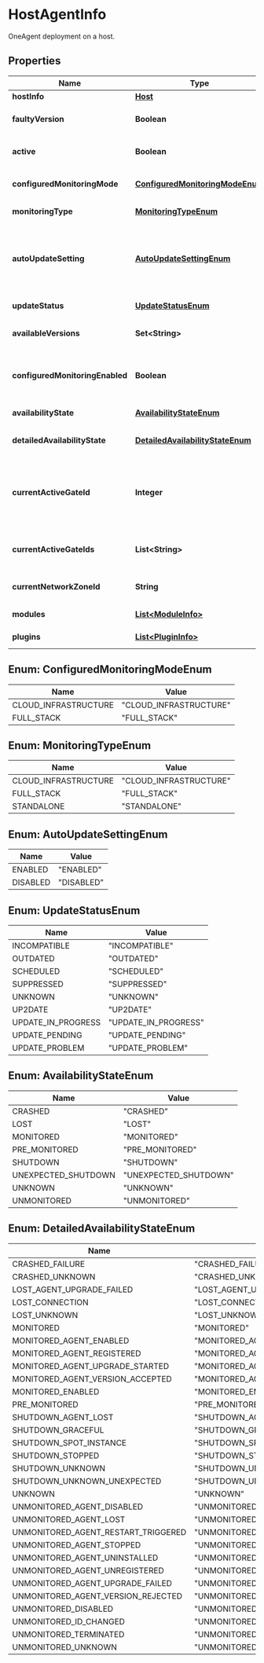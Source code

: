 

# HostAgentInfo

OneAgent deployment on a host.

## Properties

| Name | Type | Description | Notes |
|------------ | ------------- | ------------- | -------------|
|**hostInfo** | [**Host**](Host.md) |  |  [optional] |
|**faultyVersion** | **Boolean** | OneAgent version is faulty (&#x60;true&#x60;) or not (&#x60;false&#x60;). |  [optional] |
|**active** | **Boolean** | OneAgent is active (&#x60;true&#x60;) or inactive (&#x60;false&#x60;). |  [optional] |
|**configuredMonitoringMode** | [**ConfiguredMonitoringModeEnum**](#ConfiguredMonitoringModeEnum) | Configured monitoring mode of OneAgent. |  [optional] |
|**monitoringType** | [**MonitoringTypeEnum**](#MonitoringTypeEnum) | The monitoring mode of OneAgent. |  [optional] |
|**autoUpdateSetting** | [**AutoUpdateSettingEnum**](#AutoUpdateSettingEnum) | The effective auto-update setting of OneAgent. For host with inherited configuration it is calculated from its parent&#39;s configuration |  [optional] |
|**updateStatus** | [**UpdateStatusEnum**](#UpdateStatusEnum) | The current update status of OneAgent. |  [optional] |
|**availableVersions** | **Set&lt;String&gt;** | A list of versions OneAgent can be updated to. |  [optional] |
|**configuredMonitoringEnabled** | **Boolean** | Monitoring is enabled (&#x60;true&#x60;) or disabled (&#x60;false&#x60;) in the OneAgent configuration. |  [optional] |
|**availabilityState** | [**AvailabilityStateEnum**](#AvailabilityStateEnum) | The availability state of OneAgent. |  [optional] |
|**detailedAvailabilityState** | [**DetailedAvailabilityStateEnum**](#DetailedAvailabilityStateEnum) | The detailed availability state of OneAgent. |  [optional] |
|**currentActiveGateId** | **Integer** | This field is deprecated and provided for backward compatibility.   Use the **currentActiveGateIds** field instead. |  [optional] |
|**currentActiveGateIds** | **List&lt;String&gt;** | The list of ActiveGate IDs of ActiveGates to which OneAgent is currently connected. |  [optional] |
|**currentNetworkZoneId** | **String** | The ID of the network zone that OneAgent is using. |  [optional] |
|**modules** | [**List&lt;ModuleInfo&gt;**](ModuleInfo.md) | A list of code modules deployed on the host. |  [optional] |
|**plugins** | [**List&lt;PluginInfo&gt;**](PluginInfo.md) | A list of plugins deployed on the host. |  [optional] |



## Enum: ConfiguredMonitoringModeEnum

| Name | Value |
|---- | -----|
| CLOUD_INFRASTRUCTURE | &quot;CLOUD_INFRASTRUCTURE&quot; |
| FULL_STACK | &quot;FULL_STACK&quot; |



## Enum: MonitoringTypeEnum

| Name | Value |
|---- | -----|
| CLOUD_INFRASTRUCTURE | &quot;CLOUD_INFRASTRUCTURE&quot; |
| FULL_STACK | &quot;FULL_STACK&quot; |
| STANDALONE | &quot;STANDALONE&quot; |



## Enum: AutoUpdateSettingEnum

| Name | Value |
|---- | -----|
| ENABLED | &quot;ENABLED&quot; |
| DISABLED | &quot;DISABLED&quot; |



## Enum: UpdateStatusEnum

| Name | Value |
|---- | -----|
| INCOMPATIBLE | &quot;INCOMPATIBLE&quot; |
| OUTDATED | &quot;OUTDATED&quot; |
| SCHEDULED | &quot;SCHEDULED&quot; |
| SUPPRESSED | &quot;SUPPRESSED&quot; |
| UNKNOWN | &quot;UNKNOWN&quot; |
| UP2DATE | &quot;UP2DATE&quot; |
| UPDATE_IN_PROGRESS | &quot;UPDATE_IN_PROGRESS&quot; |
| UPDATE_PENDING | &quot;UPDATE_PENDING&quot; |
| UPDATE_PROBLEM | &quot;UPDATE_PROBLEM&quot; |



## Enum: AvailabilityStateEnum

| Name | Value |
|---- | -----|
| CRASHED | &quot;CRASHED&quot; |
| LOST | &quot;LOST&quot; |
| MONITORED | &quot;MONITORED&quot; |
| PRE_MONITORED | &quot;PRE_MONITORED&quot; |
| SHUTDOWN | &quot;SHUTDOWN&quot; |
| UNEXPECTED_SHUTDOWN | &quot;UNEXPECTED_SHUTDOWN&quot; |
| UNKNOWN | &quot;UNKNOWN&quot; |
| UNMONITORED | &quot;UNMONITORED&quot; |



## Enum: DetailedAvailabilityStateEnum

| Name | Value |
|---- | -----|
| CRASHED_FAILURE | &quot;CRASHED_FAILURE&quot; |
| CRASHED_UNKNOWN | &quot;CRASHED_UNKNOWN&quot; |
| LOST_AGENT_UPGRADE_FAILED | &quot;LOST_AGENT_UPGRADE_FAILED&quot; |
| LOST_CONNECTION | &quot;LOST_CONNECTION&quot; |
| LOST_UNKNOWN | &quot;LOST_UNKNOWN&quot; |
| MONITORED | &quot;MONITORED&quot; |
| MONITORED_AGENT_ENABLED | &quot;MONITORED_AGENT_ENABLED&quot; |
| MONITORED_AGENT_REGISTERED | &quot;MONITORED_AGENT_REGISTERED&quot; |
| MONITORED_AGENT_UPGRADE_STARTED | &quot;MONITORED_AGENT_UPGRADE_STARTED&quot; |
| MONITORED_AGENT_VERSION_ACCEPTED | &quot;MONITORED_AGENT_VERSION_ACCEPTED&quot; |
| MONITORED_ENABLED | &quot;MONITORED_ENABLED&quot; |
| PRE_MONITORED | &quot;PRE_MONITORED&quot; |
| SHUTDOWN_AGENT_LOST | &quot;SHUTDOWN_AGENT_LOST&quot; |
| SHUTDOWN_GRACEFUL | &quot;SHUTDOWN_GRACEFUL&quot; |
| SHUTDOWN_SPOT_INSTANCE | &quot;SHUTDOWN_SPOT_INSTANCE&quot; |
| SHUTDOWN_STOPPED | &quot;SHUTDOWN_STOPPED&quot; |
| SHUTDOWN_UNKNOWN | &quot;SHUTDOWN_UNKNOWN&quot; |
| SHUTDOWN_UNKNOWN_UNEXPECTED | &quot;SHUTDOWN_UNKNOWN_UNEXPECTED&quot; |
| UNKNOWN | &quot;UNKNOWN&quot; |
| UNMONITORED_AGENT_DISABLED | &quot;UNMONITORED_AGENT_DISABLED&quot; |
| UNMONITORED_AGENT_LOST | &quot;UNMONITORED_AGENT_LOST&quot; |
| UNMONITORED_AGENT_RESTART_TRIGGERED | &quot;UNMONITORED_AGENT_RESTART_TRIGGERED&quot; |
| UNMONITORED_AGENT_STOPPED | &quot;UNMONITORED_AGENT_STOPPED&quot; |
| UNMONITORED_AGENT_UNINSTALLED | &quot;UNMONITORED_AGENT_UNINSTALLED&quot; |
| UNMONITORED_AGENT_UNREGISTERED | &quot;UNMONITORED_AGENT_UNREGISTERED&quot; |
| UNMONITORED_AGENT_UPGRADE_FAILED | &quot;UNMONITORED_AGENT_UPGRADE_FAILED&quot; |
| UNMONITORED_AGENT_VERSION_REJECTED | &quot;UNMONITORED_AGENT_VERSION_REJECTED&quot; |
| UNMONITORED_DISABLED | &quot;UNMONITORED_DISABLED&quot; |
| UNMONITORED_ID_CHANGED | &quot;UNMONITORED_ID_CHANGED&quot; |
| UNMONITORED_TERMINATED | &quot;UNMONITORED_TERMINATED&quot; |
| UNMONITORED_UNKNOWN | &quot;UNMONITORED_UNKNOWN&quot; |



